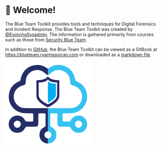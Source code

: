 # 👊 Welcome!

The Blue Team Toolkit provides tools and techniques for Digital Forensics and Incident Response. The Blue Team Toolkit was created by [@EvolvingSysadmin](https://github.com/evolvingsysadmin). The information is gathered primarily from courses such as those from [Security Blue Team](https://securityblue.team/).

In addition to [GitHub](https://github.com/EvolvingSysadmin/Blue-Team-Toolkit), the Blue Team Toolkit can be viewed as a GitBook at <https://blueteam.ryanheavican.com> or downloaded as a [markdown file](assets/README.md).

![Happy Defending!](assets/logo.png)
